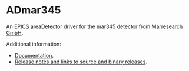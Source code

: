 ADmar345
===========
An 
[EPICS](http://www.aps.anl.gov/epics/) 
[areaDetector](https://github.com/areaDetector/areaDetector/blob/master/README.md) 
driver for the mar345 detector from 
[Marresearch GmbH](http://www.marresearch.com/).

Additional information:
* [Documentation](https://cars.uchicago.edu/software/epics/Mar345Doc.html).
* [Release notes and links to source and binary releases](RELEASE.md).
